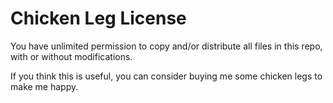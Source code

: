 # Chicken Leg License

You have unlimited permission to copy and/or distribute all files
in this repo, with or without modifications.

If you think this is useful, you can consider buying me some chicken
legs to make me happy.
